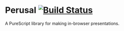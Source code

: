 # Perusal [![Build Status](https://travis-ci.org/i-am-tom/perusal.svg?branch=master)](https://travis-ci.org/i-am-tom/perusal)
A PureScript library for making in-browser presentations.
